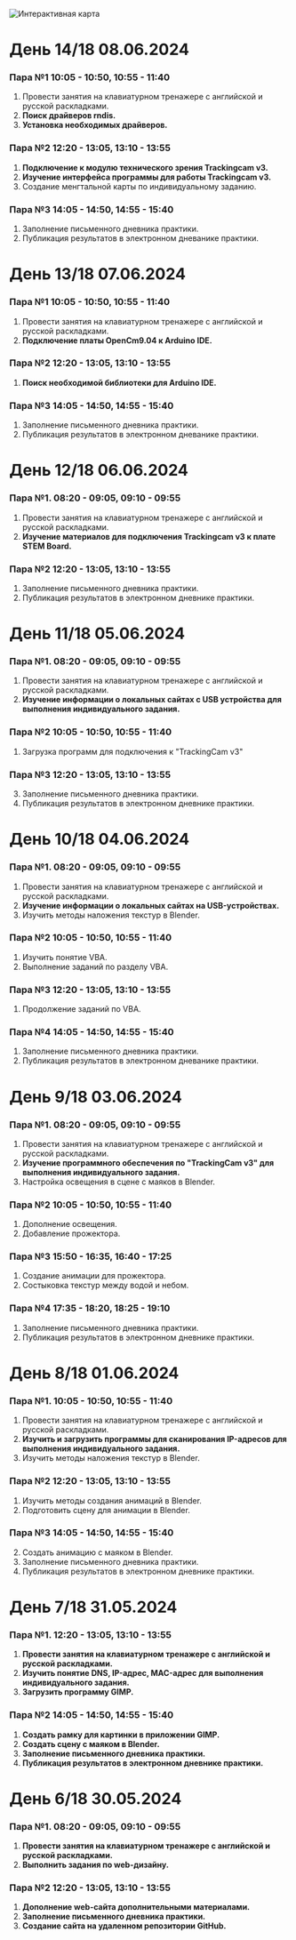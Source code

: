 ![Интерактивная карта](https://github.com/PavelM06/pm12-project/assets/169195829/9f3ad97a-f200-46ac-a186-eabe33951302)
# День 14/18 08.06.2024
### Пара №1 10:05 - 10:50, 10:55 - 11:40
1. Провести занятия на клавиатурном тренажере с английской и русской раскладками.
2. **Поиск драйверов rndis.**
3. **Установка необходимых драйверов.**
### Пара №2 12:20 - 13:05, 13:10 - 13:55
1. **Подключение к модулю технического зрения Trackingcam v3.**
2. **Изучение интерфейса программы для работы Trackingcam v3.**
3. Создание менгтальной карты по индивидуальному заданию.
### Пара №3 14:05 - 14:50, 14:55 - 15:40
1. Заполнение письменного дневника практики.
2. Публикация результатов в электронном дневанике практики.


# День 13/18 07.06.2024
### Пара №1 10:05 - 10:50, 10:55 - 11:40
1. Провести занятия на клавиатурном тренажере с английской и русской раскладками.
2. **Подключение платы OpenCm9.04 к Arduino IDE.**
### Пара №2 12:20 - 13:05, 13:10 - 13:55
1. **Поиск необходимой библиотеки для Arduino IDE.**
### Пара №3 14:05 - 14:50, 14:55 - 15:40
1. Заполнение письменного дневника практики.
2. Публикация результатов в электронном дневанике практики.


# День 12/18 06.06.2024
### Пара №1. 08:20 - 09:05, 09:10 - 09:55
1. Провести занятия на клавиатурном тренажере с английской и русской раскладками.
2. **Изучение материалов для подключения Trackingcam v3 к плате STEM Board.**
### Пара №2 12:20 - 13:05, 13:10 - 13:55
1. Заполнение письменного дневника практики. 
2. Публикация результатов в электронном дневнике практики.


# День 11/18 05.06.2024
### Пара №1. 08:20 - 09:05, 09:10 - 09:55
1. Провести занятия на клавиатурном тренажере с английской и русской раскладками.
2. **Изучение информации о локальных сайтах с USB устройства для выполнения индивидуального задания.**
### Пара №2 10:05 - 10:50, 10:55 - 11:40
1. Загрузка программ для подключения к "TrackingCam v3"
### Пара №3 12:20 - 13:05, 13:10 - 13:55
3. Заполнение письменного дневника практики.
4. Публикация результатов в электронном дневнике практики.


# День 10/18 04.06.2024
### Пара №1. 08:20 - 09:05, 09:10 - 09:55
1. Провести занятия на клавиатурном тренажере с английской и русской раскладками. 
2. **Изучение информации о локальных сайтах на USB-устройствах.**
3. Изучить методы наложения текстур в Blender.
### Пара №2 10:05 - 10:50, 10:55 - 11:40
1. Изучить понятие VBA.
2. Выполнение заданий по разделу VBA.
### Пара №3 12:20 - 13:05, 13:10 - 13:55
1. Продолжение заданий по VBA.
### Пара №4 14:05 - 14:50, 14:55 - 15:40
1. Заполнение письменного дневника практики.
2. Публикация результатов в электронном дневанике практики.

# День 9/18 03.06.2024
### Пара №1. 08:20 - 09:05, 09:10 - 09:55
1. Провести занятия на клавиатурном тренажере с английской и русской раскладками.
2. **Изучение программного обеспечения по "TrackingCam v3" для выполнения индивидуального задания.**
3. Настройка освещения в сцене с маяков в Blender.
### Пара №2 10:05 - 10:50, 10:55 - 11:40
1. Дополнение освещения.
2. Добавление прожектора.
### Пара №3 15:50 - 16:35, 16:40 - 17:25
1. Создание анимации для прожектора.
2. Состыковка текстур между водой и небом.
### Пара №4 17:35 - 18:20, 18:25 - 19:10
1. Заполнение письменного дневника практики.
2. Публикация результатов в электронном дневнике практики.


# День 8/18 01.06.2024
### Пара №1. 10:05 - 10:50, 10:55 - 11:40
1. Провести занятия на клавиатурном тренажере с английской и русской раскладками.
2. **Изучить и загрузить программы для сканирования IP-адресов для выполнения индивидуального задания.**
3. Изучить методы наложения текстур в Blender.
### Пара №2 12:20 - 13:05, 13:10 - 13:55
1. Изучить методы создания анимаций в Blender.
2. Подготовить сцену для анимации в Blender.
### Пара №3 14:05 - 14:50, 14:55 - 15:40
2. Создать анимацию с маяком в Blender.
3. Заполнение письменного дневника практики.
4. Публикация результатов в электронном дневнике практики.


# День 7/18 31.05.2024
### Пара №1. 12:20 - 13:05, 13:10 - 13:55
1. **Провести занятия на клавиатурном тренажере с английской и русской раскладками.**
2. **Изучить понятие DNS, IP-адрес, MAC-адрес для выполнения индивидуального задания.**
3. **Загрузить программу GIMP.**
### Пара №2 14:05 - 14:50, 14:55 - 15:40
1. **Создать рамку для картинки в приложении GIMP.**
2. **Создать сцену с маяком в Blender.**
3. **Заполнение письменного дневника практики.**
4. **Публикация результатов в электронном дневнике практики.**

   
# День 6/18 30.05.2024
### Пара №1. 08:20 - 09:05, 09:10 - 09:55
1. **Провести занятия на клавиатурном тренажере с английской и русской раскладками.**
2. **Выполнить задания по web-дизайну.**
### Пара №2 12:20 - 13:05, 13:10 - 13:55
1. **Дополнение web-сайта дополнительными материалами.**
2. **Заполнение письменного дневника практики.**
3. **Создание сайта на удаленном репозитории GitHub.**
